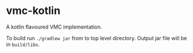 # vmc-kotlin
A kotlin flavoured VMC implementation.

To build run ```./gradlew jar``` from to top level directory. Output jar file will be in ```build/libs```. 
